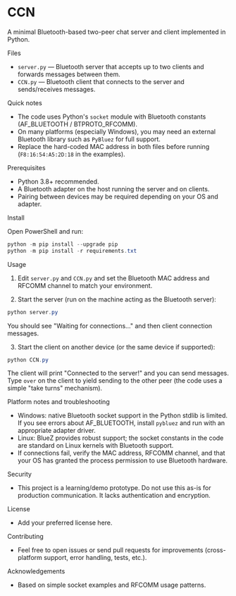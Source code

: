 # CCN

A minimal Bluetooth-based two-peer chat server and client implemented in Python.

Files
- `server.py` — Bluetooth server that accepts up to two clients and forwards messages between them.
- `CCN.py` — Bluetooth client that connects to the server and sends/receives messages.

Quick notes
- The code uses Python's `socket` module with Bluetooth constants (AF_BLUETOOTH / BTPROTO_RFCOMM).
- On many platforms (especially Windows), you may need an external Bluetooth library such as `PyBluez` for full support.
- Replace the hard-coded MAC address in both files before running (`F8:16:54:A5:2D:18` in the examples).

Prerequisites
- Python 3.8+ recommended.
- A Bluetooth adapter on the host running the server and on clients.
- Pairing between devices may be required depending on your OS and adapter.

Install

Open PowerShell and run:

```powershell
python -m pip install --upgrade pip
python -m pip install -r requirements.txt
```

Usage

1. Edit `server.py` and `CCN.py` and set the Bluetooth MAC address and RFCOMM channel to match your environment.

2. Start the server (run on the machine acting as the Bluetooth server):

```powershell
python server.py
```

You should see "Waiting for connections..." and then client connection messages.

3. Start the client on another device (or the same device if supported):

```powershell
python CCN.py
```

The client will print "Connected to the server!" and you can send messages. Type `over` on the client to yield sending to the other peer (the code uses a simple "take turns" mechanism).

Platform notes and troubleshooting
- Windows: native Bluetooth socket support in the Python stdlib is limited. If you see errors about AF_BLUETOOTH, install `pybluez` and run with an appropriate adapter driver.
- Linux: BlueZ provides robust support; the socket constants in the code are standard on Linux kernels with Bluetooth support.
- If connections fail, verify the MAC address, RFCOMM channel, and that your OS has granted the process permission to use Bluetooth hardware.

Security
- This project is a learning/demo prototype. Do not use this as-is for production communication. It lacks authentication and encryption.

License
- Add your preferred license here.

Contributing
- Feel free to open issues or send pull requests for improvements (cross-platform support, error handling, tests, etc.).

Acknowledgements
- Based on simple socket examples and RFCOMM usage patterns.